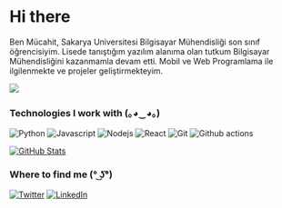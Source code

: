 <h1>Hi there</h1>

<p> Ben Mücahit, Sakarya Universitesi Bilgisayar Mühendisliği son sınıf öğrencisiyim. Lisede tanıştığım yazılım alanıma olan tutkum Bilgisayar Mühendisliğini kazanmamla devam etti. Mobil ve Web Programlama ile ilgilenmekte ve projeler geliştirmekteyim. </p>

![](https://komarev.com/ghpvc/?username=mucahit-sahin&color=green)
<h3>Technologies I work with (｡◕‿◕｡)</h3>
<p>
  <img alt="Python" src="https://img.shields.io/badge/-Python-ffc34c?style=flat-square&logo=python&logoColor=3776AA" />
  <img alt="Javascript" src="https://img.shields.io/badge/-Javascript-000000?style=flat-square&logo=javascript&logoColor=FFD947" />
  <img alt="Nodejs" src="https://img.shields.io/badge/-Nodejs-43853d?style=flat-square&logo=Node.js&logoColor=white" />
  <img alt="React" src="https://img.shields.io/badge/-React-000000?style=flat-square&logo=react&logoColor=61DAFB" />

  <img alt="Git" src="https://img.shields.io/badge/-Git-F05033?style=flat-square&logo=git&logoColor=white" />
  <img alt="Github actions" src="https://img.shields.io/badge/-Github_Actions-2088FF?style=flat-square&logo=github-actions&logoColor=white" />
  
</p>

[![GitHub Stats](https://github-readme-stats.vercel.app/api?username=mucahit-sahin&show_icons=true&theme=algolia&count_private=true)](https://bit.ly/2DRJEXJ)

<h3>Where to find me (° ͜ʖ͡°)</h3>
<p><a href="https://twitter.com/Mucahitsahin6" target="_blank"><img alt="Twitter" src="https://img.shields.io/badge/twitter-%231DA1F2.svg?&style=for-the-badge&logo=twitter&logoColor=white" /></a> <a href="https://www.linkedin.com/in/mucahitsahinn/" target="_blank"><img alt="LinkedIn" src="https://img.shields.io/badge/linkedin-%230077B5.svg?&style=for-the-badge&logo=linkedin&logoColor=white" /></a></p>


